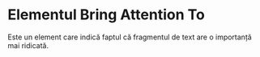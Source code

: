 # Elementul Bring Attention To

Este un element care indică faptul că fragmentul de text are o importanță mai ridicată.
